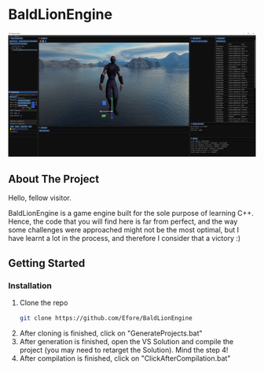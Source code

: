 # BaldLionEngine

![Product Name Screen Shot][product-screenshot]

<!-- ABOUT THE PROJECT -->
## About The Project

Hello, fellow visitor.

BaldLionEngine is a game engine built for the sole purpose of learning C++. Hence, the code that you will find here is far from perfect, and the way some challenges were approached might not be the most optimal, but I have learnt a lot in the process, and therefore I consider that a victory :)

<!-- GETTING STARTED -->
## Getting Started

### Installation

1. Clone the repo
   ```sh
   git clone https://github.com/Efore/BaldLionEngine
   ```
2. After cloning is finished, click on "GenerateProjects.bat"
3. After generation is finished, open the VS Solution and compile the project (you may need to retarget the Solution). Mind the step 4!
4. After compilation is finished, click on "ClickAfterCompilation.bat"


[product-screenshot]: Docs/screenshot.png
